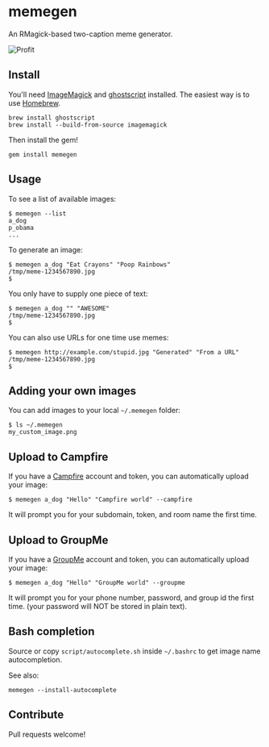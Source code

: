 # memegen

An RMagick-based two-caption meme generator.

![Profit](https://github.com/cmdrkeene/memegen/raw/master/example.jpg)

## Install

You'll need [ImageMagick](http://www.imagemagick.org/script/index.php) and [ghostscript](http://www.ghostscript.com/) installed.
The easiest way is to use [Homebrew](https://github.com/mxcl/homebrew).

    brew install ghostscript
    brew install --build-from-source imagemagick

Then install the gem!

    gem install memegen

## Usage

To see a list of available images:

    $ memegen --list
    a_dog
    p_obama
    ...

To generate an image:

    $ memegen a_dog "Eat Crayons" "Poop Rainbows"
    /tmp/meme-1234567890.jpg
    $

You only have to supply one piece of text:

    $ memegen a_dog "" "AWESOME"
    /tmp/meme-1234567890.jpg
    $

You can also use URLs for one time use memes:

    $ memegen http://example.com/stupid.jpg "Generated" "From a URL"
    /tmp/meme-1234567890.jpg
    $

## Adding your own images

You can add images to your local `~/.memegen` folder:

    $ ls ~/.memegen
    my_custom_image.png

## Upload to Campfire

If you have a [Campfire](http://campfirenow.com/) account and token, you can automatically upload your image:

    $ memegen a_dog "Hello" "Campfire world" --campfire

It will prompt you for your subdomain, token, and room name the first time.

## Upload to GroupMe

If you have a [GroupMe](http://groupme.com/) account and token, you can automatically upload your image:

    $ memegen a_dog "Hello" "GroupMe world" --groupme

It will prompt you for your phone number, password, and group id the first time. (your password will NOT be stored in plain text).

## Bash completion

Source or copy `script/autocomplete.sh` inside `~/.bashrc` to get image name autocompletion.

See also:

    memegen --install-autocomplete

## Contribute

Pull requests welcome!
